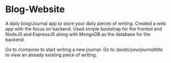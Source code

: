 # Blog-Website
A daily blog/Journal app to store your daily pieces of writing.
Created a web app with the focus on backend. Used simple bootstrap for the fronted and NodeJS and ExpressJS along with MongoDB as the database for the backend.

Go to /compose to start writing a new journal.
Go to /posts/_yourjournaltitle_ to view an already existing piece of writing.
